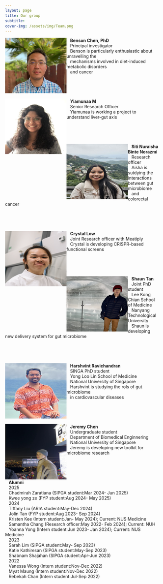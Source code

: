 ```yaml
---
layout: page
title: Our group
subtitle: 
cover-img: /assets/img/Team.png
---
```

<img alt="Benson" align="left" src="/assets/img/Benson3.png" width="200" height="180"/>

&nbsp;&nbsp;&nbsp;<b>Benson Chen, PhD</b><br>
&nbsp;&nbsp;&nbsp;Principal investigator<br>
&nbsp;&nbsp;&nbsp;Benson is particularly enthusiastic about unravelling the<br>
&nbsp;&nbsp;&nbsp;mechanisms involved in diet-induced metabolic disorders<br>
&nbsp;&nbsp;&nbsp;and cancer<br>

<br><br><br>

<img alt="Yiamunaa" align="left" src="/assets/img/YiamunaaM.jpg" width="200" height="180"/>

&nbsp;&nbsp;&nbsp;<b>Yiamunaa M</b><br>
&nbsp;&nbsp;&nbsp;Senior Research Officer<br>
&nbsp;&nbsp;&nbsp;Yiamunaa is working a project to understand liver-gut axis<br>

<br><br><br>

<img alt="Aisha" align="left" src="/assets/img/Aisha.jpeg" width="200" height="180"/>

&nbsp;&nbsp;&nbsp;<b>Siti Nuraisha Binte Norazmi</b><br>
&nbsp;&nbsp;&nbsp;Research officer<br>
&nbsp;&nbsp;&nbsp;Aisha is sutdying the interactions between gut microbiome<br>
&nbsp;&nbsp;&nbsp;and colorectal cancer<br>

<br><br><br>

<img alt="Crystal" align="left" src="/assets/img/Crystal_1.png" width="200" height="180"/>

&nbsp;&nbsp;&nbsp;<b>Crystal Low</b><br>
&nbsp;&nbsp;&nbsp;Joint Research officer with Meatiply<br>
&nbsp;&nbsp;&nbsp;Crystal is developing CRISPR-based functional screens<br>

<br><br><br>

<img alt="Shaun" align="left" src="/assets/img/Shaun_Tan.jpg" width="200" height="180"/>

&nbsp;&nbsp;&nbsp;<b>Shaun Tan</b><br>
&nbsp;&nbsp;&nbsp;Joint PhD student<br>
&nbsp;&nbsp;&nbsp;Lee Kong Chian School of Medicine<br>
&nbsp;&nbsp;&nbsp;Nanyang Technological University<br>
&nbsp;&nbsp;&nbsp;Shaun is developing new delivery system for gut microbiome<br>

<br><br><br>

<img alt="Harshvint" align="left" src="/assets/img/Harshvint.jpeg" width="200" height="180"/>

&nbsp;&nbsp;&nbsp;<b>Harshvint Ravichandran</b><br>
&nbsp;&nbsp;&nbsp;SINGA PhD student<br>
&nbsp;&nbsp;&nbsp;Yong Loo Lin School of Medicine<br>
&nbsp;&nbsp;&nbsp;National University of Singapore<br>
&nbsp;&nbsp;&nbsp;Harshvint is studying the rols of gut microbiome<br>
&nbsp;&nbsp;&nbsp;in cardiovascular diseases<br>

<br><br><br>

<img alt="Jeremy" align="left" src="/assets/img/Jeremy.jpeg" width="200" height="180"/>

&nbsp;&nbsp;&nbsp;<b>Jeremy Chen</b><br>
&nbsp;&nbsp;&nbsp;Undergraduate student<br>
&nbsp;&nbsp;&nbsp;Department of Biomedical Enginnering<br>
&nbsp;&nbsp;&nbsp;National University of Singapore<br>
&nbsp;&nbsp;&nbsp;Jeremy is developing new toolkit for microbiome research<br>


<br><br><br>

&nbsp;&nbsp;&nbsp;<b>Alumni</b><br>
&nbsp;&nbsp;&nbsp;2025<br>
&nbsp;&nbsp;&nbsp;Chadmirah Zaratiana (SIPGA student:Mar 2024- Jun 2025)<br>
&nbsp;&nbsp;&nbsp;Kwee yong ze (FYP student:Aug 2024- May 2025)<br>
&nbsp;&nbsp;&nbsp;2024<br>
&nbsp;&nbsp;&nbsp;Tiffany Liu (ARIA student:May-Dec 2024)<br>
&nbsp;&nbsp;&nbsp;Jolin Tan (FYP student:Aug 2023- Sep 2024)<br>
&nbsp;&nbsp;&nbsp;Kristen Kee (Intern student:Jan- May 2024); Current: NUS Medicine<br>
&nbsp;&nbsp;&nbsp;Samantha Chang (Research officer:May 2022- Feb 2024); Current: NUH<br>
&nbsp;&nbsp;&nbsp;Yoanna Yong (Intern student:Jun 2023- Jan 2024); Current: NUS Medicine<br>
&nbsp;&nbsp;&nbsp;2023<br>
&nbsp;&nbsp;&nbsp;Sarah Lim (SIPGA student:May- Sep 2023)<br>
&nbsp;&nbsp;&nbsp;Katie Kathiresan (SIPGA student:May-Sep 2023)<br>
&nbsp;&nbsp;&nbsp;Shabnam Shajahan (SIPGA student:Apr-Jun 2023)<br>
&nbsp;&nbsp;&nbsp;2022<br>
&nbsp;&nbsp;&nbsp;Vanessa Wong (Intern student:Nov-Dec 2022)<br>
&nbsp;&nbsp;&nbsp;Myat Maung (Intern student:Nov-Dec 2022)<br>
&nbsp;&nbsp;&nbsp;Rebekah Chan (Intern student:Jul-Sep 2022)<br>

<br><br><br>
